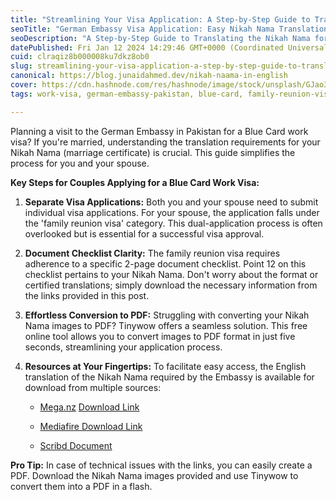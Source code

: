 ```yaml
---
title: "Streamlining Your Visa Application: A Step-by-Step Guide to Translating the Nikah Nama for the German Embassy"
seoTitle: "German Embassy Visa Application: Easy Nikah Nama Translation Guide for"
seoDescription: "A Step-by-Step Guide to Translating the Nikah Nama for the German Embassy"
datePublished: Fri Jan 12 2024 14:29:46 GMT+0000 (Coordinated Universal Time)
cuid: clraqiz8b000008ku7dkz8ob0
slug: streamlining-your-visa-application-a-step-by-step-guide-to-translating-the-nikah-nama-for-the-german-embassy
canonical: https://blog.junaidahmed.dev/nikah-naama-in-english
cover: https://cdn.hashnode.com/res/hashnode/image/stock/unsplash/GJao3ZTX9gU/upload/8c301d045528429717d6573a86a8fc34.jpeg
tags: work-visa, german-embassy-pakistan, blue-card, family-reunion-visa-germany, nikah-nama-translation, pakistan-marriage-certificate-document-translation-for-visa, german-visa-application, visa-application-tips, pakistani-couples-in-germany, immigration-documentation, marriage-documents

---
```


Planning a visit to the German Embassy in Pakistan for a Blue Card work visa? If you're married, understanding the translation requirements for your Nikah Nama (marriage certificate) is crucial. This guide simplifies the process for you and your spouse.

**Key Steps for Couples Applying for a Blue Card Work Visa:**

1. **Separate Visa Applications:** Both you and your spouse need to submit individual visa applications. For your spouse, the application falls under the 'family reunion visa' category. This dual-application process is often overlooked but is essential for a successful visa approval.
    
2. **Document Checklist Clarity:** The family reunion visa requires adherence to a specific 2-page document checklist. Point 12 on this checklist pertains to your Nikah Nama. Don't worry about the format or certified translations; simply download the necessary information from the links provided in this post.
    
3. **Effortless Conversion to PDF:** Struggling with converting your Nikah Nama images to PDF? Tinywow offers a seamless solution. This free online tool allows you to convert images to PDF format in just five seconds, streamlining your application process.
    
4. **Resources at Your Fingertips:** To facilitate easy access, the English translation of the Nikah Nama required by the Embassy is available for download from multiple sources:
    
    * [Mega.nz](https://mega.nz/file/NPBhGbYC#DMrhKJEusFMMBQQt-PgkGT2j8x5orFjRMAJi_UoPXys) [Download Link](https://mega.nz/file/NPBhGbYC#DMrhKJEusFMMBQQt-PgkGT2j8x5orFjRMAJi_UoPXys)
        
    * [Mediafire Download Link](https://www.mediafire.com/file/2w9y0xy4k1zd38a/NikahNama.pdf/file)
        
    * [Scribd Document](https://www.scribd.com/document/641657936/English-Nikah-Nama-Pakistan)
        

**Pro Tip:** In case of technical issues with the links, you can easily create a PDF. Download the Nikah Nama images provided and use Tinywow to convert them into a PDF in a flash.